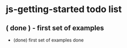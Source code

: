 # js-getting-started todo list

## ( done ) - first set of examples
* (done) first set of examples done